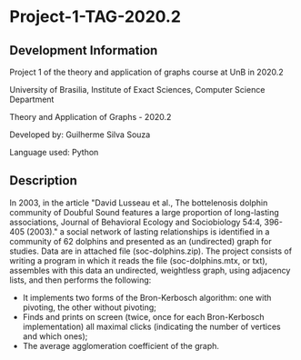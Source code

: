 # Project-1-TAG-2020.2

## Development Information

Project 1 of the theory and application of graphs course at UnB in 2020.2

University of Brasilia, Institute of Exact Sciences,  Computer Science Department

Theory and Application of Graphs - 2020.2

Developed by: Guilherme Silva Souza

Language used: Python

## Description

In 2003, in the article "David Lusseau et al., The bottelenosis dolphin community of Doubful Sound features a large proportion of long-lasting associations, Journal of Behavioral Ecology and Sociobiology 54:4, 396-405 (2003)." a social network of lasting relationships is identified in a community of 62 dolphins and presented as an (undirected) graph for studies. Data are in attached file (soc-dolphins.zip). The project consists of writing a program in which it reads the file (soc-dolphins.mtx, or txt), assembles with this data an undirected, weightless graph, using adjacency lists, and then performs the following:

- It implements two forms of the Bron-Kerbosch algorithm: one with pivoting, the other without pivoting;
- Finds and prints on screen (twice, once for each Bron-Kerbosch implementation) all maximal clicks (indicating the number of vertices and which ones);
- The average agglomeration coefficient of the graph.